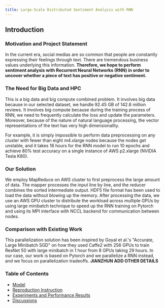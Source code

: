 ```yaml
---
title: Large-Scale Distributed Sentiment Analysis with RNN
---
```

## Introduction

### Motivation and Project Statement

In the current era, social medias are so common that people are constantly expressing their feelings through text. There are tremendous business values underlying this information. **Therefore, we hope to perform sentiment analysis with Recurrent Neural Networks (RNN) in order to uncover whether a piece of text has positive or negative sentiment.** 


### The Need for Big Data and HPC

This is a big data and big compute combined problem. It involves big data because in our selected dataset, we handle 92.45 GB of 142.8 million reviews. It involves big compute because during the training process of RNN, we need to frequently calculate the loss and update the parameters. Moreover, because of the nature of natural language processing, the vector representations of the text has very high dimensionality.

For example, it is simply impossible to perform data preprocessing on any cluster with fewer than eight m4.xlarge nodes because the nodes get unstable, and it takes 18 hours for the RNN model to run 10 epochs and achieve 80% test accuracy on a single instance of AWS p2.xlarge (NVIDIA Tesla K80).

### Our Solution

We employ MapReduce on AWS cluster to first preprocess the large amount of data. The mapper processes the input line by line, and the reducer combines the sorted intermediate output. HDF5 file format has been used to load the data without blowing up the memory. After processing the data, we use an AWS GPU cluster to distribute the workload across multiple GPUs by using large minibatch technique to speed up the RNN training on Pytorch and using its MPI interface with NCCL backend for communication between nodes. 

### Comparison with Existing Work

This parallelization solution has been inspired by Goyal et al.'s "Accurate, Large Minibatch SGD" on how they used Caffe2 with 256 GPUs to train ResNet 50 with large minibatch in 1 hour from 8 GPUs taking 29 hours. In our case, our work is based on Pytorch and we parallelize a RNN instead, and we focus on parallelization tradeoffs. **JIANZHUN ADD OTHER DETAILS**

### Table of Contents

- [Model](http://sophieyanzhao.github.io/model)
- [Reproduction Instruction](http://sophieyanzhao.github.io/reproduction)
- [Experiments and Performance Results](http://sophieyanzhao.github.io/performance)
- [Discussions](http://sophieyanzhao.github.io/discussion)

